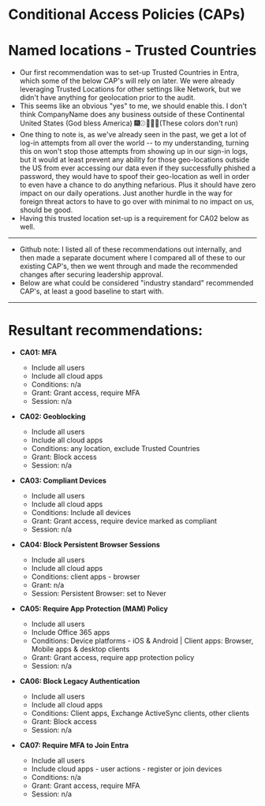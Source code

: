 # Conditional Access Policies (CAPs)

# Named locations - Trusted Countries

* Our first recommendation was to set-up Trusted Countries in Entra, which some of the below CAP's will rely on later. We were already leveraging Trusted Locations for other settings like Network, but we didn't have anything for geolocation prior to the audit.
* This seems like an obvious "yes" to me, we should enable this. I don't think CompanyName does any business outside of these Continental United States (God bless America) 🎆⚾🌭🦅🍔(These colors don't run)
* One thing to note is, as we've already seen in the past, we get a lot of log-in attempts from all over the world -- to my understanding, turning this on won't stop those attempts from showing up in our sign-in logs, but it would at least prevent any ability for those geo-locations outside the US from ever accessing our data even if they successfully phished a password, they would have to spoof their geo-location as well in order to even have a chance to do anything nefarious. Plus it should have zero impact on our daily operations. Just another hurdle in the way for foreign threat actors to have to go over with minimal to no impact on us, should be good.
* Having this trusted location set-up is a requirement for CA02 below as well.

---

* Github note: I listed all of these recommendations out internally, and then made a separate document where I compared all of these to our existing CAP's, then we went through and made the recommended changes after securing leadership approval.
* Below are what could be considered "industry standard" recommended CAP's, at least a good baseline to start with.

---

# Resultant recommendations:

* **CA01: MFA**
	* Include all users
	* Include all cloud apps
	* Conditions: n/a
	* Grant: Grant access, require MFA
	* Session: n/a

* **CA02: Geoblocking**
	* Include all users
	* Include all cloud apps
	* Conditions: any location, exclude Trusted Countries
	* Grant: Block access
	* Session: n/a

* **CA03: Compliant Devices**
	* Include all users
	* Include all cloud apps
	* Conditions: Include all devices
	* Grant: Grant access, require device marked as compliant
	* Session: n/a

* **CA04: Block Persistent Browser Sessions**
	* Include all users
	* Include all cloud apps
	* Conditions: client apps - browser
	* Grant: n/a
	* Session: Persistent Browser: set to Never

* **CA05: Require App Protection (MAM) Policy**
	* Include all users
	* Include Office 365 apps
	* Conditions: Device platforms - iOS & Android | Client apps: Browser, Mobile apps & desktop clients
	* Grant: Grant access, require app protection policy
	* Session: n/a

* **CA06: Block Legacy Authentication**
	* Include all users
	* Include all cloud apps
	* Conditions: Client apps, Exchange ActiveSync clients, other clients
	* Grant: Block access
	* Session: n/a

* **CA07: Require MFA to Join Entra**
	* Include all users
	* Include cloud apps - user actions - register or join devices
	* Conditions: n/a
	* Grant: Grant access, require MFA
	* Session: n/a

